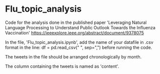 # Flu_topic_analysis
Code for the analysis done in the published paper 'Leveraging Natural Language Processing to Understand Public Outlook Towards the Influenza Vaccination' https://ieeexplore.ieee.org/abstract/document/9378075

In the file, 'Flu_topic_analysis.ipynb', add the name of your datafile in .csv format in the line: df = pd.read_csv(" ", sep=",") before running the code.

The tweets in the file should be arranged chronologically by month.

The column containing the tweets is named as 'content'.
